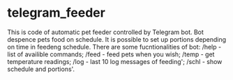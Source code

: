 # telegram_feeder
This is code of automatic pet feeder controlled by Telegram bot. Bot despence pets food on schedule. It is possible to set up portions depending on time in feedeng schedule.
There are some fucntionalities of bot: /help - list of availible commands; /feed - feed pets when you wish; /temp - get temperature readings; /log - last 10 log messages of feeding'; /schl - show schedule and portions'.
